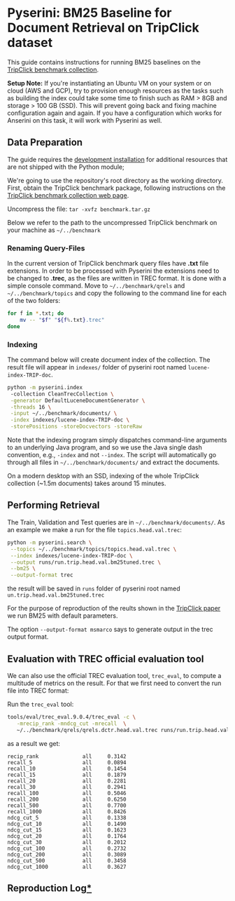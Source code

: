 # Pyserini: BM25 Baseline for Document Retrieval on TripClick dataset

This guide contains instructions for running BM25 baselines on the [TripClick benchmark collection](https://tripdatabase.github.io/tripclick/).

**Setup Note:** If you're instantiating an Ubuntu VM on your system or on cloud (AWS and GCP), try to provision enough resources as the tasks such as building the index could take some time to finish such as RAM > 8GB and storage > 100 GB (SSD).
This will prevent going back and fixing machine configuration again and again. If you have a configuration which works for Anserini on this task, it will work with Pyserini as well.

## Data Preparation

The guide requires the [development installation](https://github.com/castorini/pyserini/#development-installation) for additional resources that are not shipped with the Python module;

We're going to use the repository's root directory as the working directory.
First, obtain the TripClick benchmark package, following instructions on the [TripClick benchmark collection web page](https://tripdatabase.github.io/tripclick/).

Uncompress the file: ```tar -xvfz benchmark.tar.gz```

Below we refer to the path to the uncompressed TripClick benchmark on your machine as ```~/../benchmark``` 

### Renaming Query-Files
In the current version of TripClick benchmark query files have **.txt** file extensions. In order to be processed with Pyserini the extensions need to be changed
to **.trec**, as the files are written in TREC format. It is done with a simple console command. Move to ```~/../benchmark/qrels``` and ```~/../benchmark/topics``` and copy
the following to the command line for each of the two folders:
```bash
for f in *.txt; do 
    mv -- "$f" "${f%.txt}.trec"
done
```

### Indexing
The command below will create document index of the collection. The result file  will appear in ```indexes/``` folder of pyserini root named ```lucene-index-TRIP-doc```.
```bash
python -m pyserini.index
 -collection CleanTrecCollection \
 -generator DefaultLuceneDocumentGenerator \
 -threads 16 \
 -input ~/../benchmark/documents/ \
 -index indexes/lucene-index-TRIP-doc \
 -storePositions -storeDocvectors -storeRaw
```

Note that the indexing program simply dispatches command-line arguments to an underlying Java program, and so we use the Java single dash convention, e.g., `-index` and not `--index`.
The script will automatically go through all files in ```~/../benchmark/documents/``` and extract the documents.

On a modern desktop with an SSD, indexing of the whole TripClick collection (~1.5m documents) takes around 15 minutes.

## Performing Retrieval

The Train, Validation and Test queries are in ```~/../benchmark/documents/```. As an example we make a run for the file ```topics.head.val.trec```:

```bash
python -m pyserini.search \
 --topics ~/../benchmark/topics/topics.head.val.trec \
 --index indexes/lucene-index-TRIP-doc \
 --output runs/run.trip.head.val.bm25tuned.trec \
 --bm25 \
 --output-format trec
```
the result will be saved in ```runs``` folder of pyserini root named ```un.trip.head.val.bm25tuned.trec```

For the purpose of reproduction of the reults shown in the [TripClick paper](https://arxiv.org/abs/2103.07901) we run BM25 with default parameters.

The option `--output-format msmarco` says to generate output in the trec output format.

## Evaluation with TREC official evaluation tool
We can also use the official TREC evaluation tool, `trec_eval`, to compute a multitude of metrics on the result.
For that we first need to convert the run file into TREC format:

Run the `trec_eval` tool:

```bash
tools/eval/trec_eval.9.0.4/trec_eval -c \
   -mrecip_rank -mndcg_cut -mrecall  \
   ~/../benchmark/qrels/qrels.dctr.head.val.trec runs/run.trip.head.val.bm25tuned.trec
```
as a result we get:
```
recip_rank              all     0.3142
recall_5                all     0.0894
recall_10               all     0.1454
recall_15               all     0.1879
recall_20               all     0.2281
recall_30               all     0.2941
recall_100              all     0.5046
recall_200              all     0.6250
recall_500              all     0.7700
recall_1000             all     0.8426
ndcg_cut_5              all     0.1338
ndcg_cut_10             all     0.1490
ndcg_cut_15             all     0.1623
ndcg_cut_20             all     0.1764
ndcg_cut_30             all     0.2012
ndcg_cut_100            all     0.2732
ndcg_cut_200            all     0.3089
ndcg_cut_500            all     0.3458
ndcg_cut_1000           all     0.3627
```

## Reproduction Log[*](reproducibility.md)

